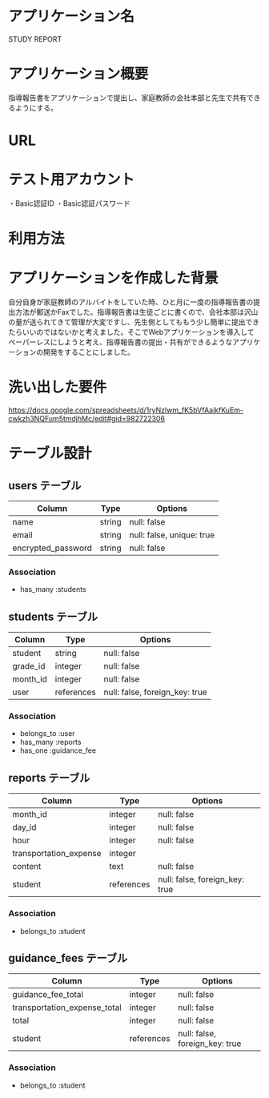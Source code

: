 # アプリケーション名
STUDY REPORT
# アプリケーション概要
指導報告書をアプリケーションで提出し、家庭教師の会社本部と先生で共有できるようにする。
# URL
# テスト用アカウント
・Basic認証ID
・Basic認証パスワード
# 利用方法

# アプリケーションを作成した背景
自分自身が家庭教師のアルバイトをしていた時、ひと月に一度の指導報告書の提出方法が郵送かFaxでした。指導報告書は生徒ごとに書くので、会社本部は沢山の量が送られてきて管理が大変ですし、先生側としてももう少し簡単に提出できたらいいのではないかと考えました。そこでWebアプリケーションを導入してペーパーレスにしようと考え、指導報告書の提出・共有ができるようなアプリケーションの開発をすることにしました。
# 洗い出した要件
https://docs.google.com/spreadsheets/d/1ryNzlwm_fK5bVfAaikfKuEm-cwkzh3NQFum5tmdjhMc/edit#gid=982722306


# テーブル設計

## users テーブル

| Column             | Type    | Options                   |
| ------------------ | ------- | ------------------------- |
| name               | string  | null: false               |
| email              | string  | null: false, unique: true |
| encrypted_password | string  | null: false               |

### Association

- has_many :students

## students テーブル

| Column   | Type       | Options                        |
| -------- | ---------- | ------------------------------ |
| student  | string     | null: false                    |
| grade_id | integer    | null: false                    |
| month_id | integer    | null: false                    |
| user     | references | null: false, foreign_key: true |

### Association

- belongs_to :user
- has_many :reports
- has_one :guidance_fee

## reports テーブル

| Column                 | Type       | Options                        |
| ---------------------- | ---------- | ------------------------------ |
| month_id               | integer    | null: false                    |
| day_id                 | integer    | null: false                    |
| hour                   | integer    | null: false                    |
| transportation_expense | integer    |                    |
| content                | text       | null: false                    |
| student                | references | null: false, foreign_key: true |

### Association

- belongs_to :student

## guidance_fees テーブル

| Column                       | Type       | Options                        |
| ---------------------------- | ---------- | ------------------------------ |
| guidance_fee_total           | integer    | null: false                    |
| transportation_expense_total | integer    | null: false                    |
| total                        | integer    | null: false                    |
| student                      | references | null: false, foreign_key: true |

### Association

- belongs_to :student
